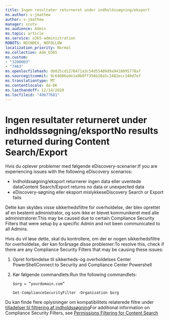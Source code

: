 ```yaml
---
title: Ingen resultater returneret under indholdssøgning/eksport
ms.author: v-jmathew
author: v-jmathew
manager: scotv
ms.audience: Admin
ms.topic: article
ms.service: o365-administration
ROBOTS: NOINDEX, NOFOLLOW
localization_priority: Normal
ms.collection: Adm_O365
ms.custom:
- "3200003"
- "7463"
ms.openlocfilehash: db025cd1278471a3c54d55409d9a9418095778a7
ms.sourcegitcommit: 9c64886a9e1a9b0ff356b28a5c1482ecc148d7ef
ms.translationtype: MT
ms.contentlocale: da-DK
ms.lasthandoff: 12/14/2020
ms.locfileid: "49677681"
---
```

# <a name="no-results-returned-during-content-searchexport"></a><span data-ttu-id="24dc3-102">Ingen resultater returneret under indholdssøgning/eksport</span><span class="sxs-lookup"><span data-stu-id="24dc3-102">No results returned during Content Search/Export</span></span>

<span data-ttu-id="24dc3-103">Hvis du oplever problemer med følgende eDiscovery-scenarier:</span><span class="sxs-lookup"><span data-stu-id="24dc3-103">If you are experiencing issues with the following eDiscovery scenarios:</span></span>

- <span data-ttu-id="24dc3-104">Indholdssøgning/eksport returnerer ingen data eller uventede data</span><span class="sxs-lookup"><span data-stu-id="24dc3-104">Content Search/Export returns no data or unexpected data</span></span>
- <span data-ttu-id="24dc3-105">eDiscovery-søgning eller eksport mislykkes</span><span class="sxs-lookup"><span data-stu-id="24dc3-105">eDiscovery Search or Export fails</span></span>

<span data-ttu-id="24dc3-106">Dette kan skyldes visse sikkerhedsfiltre for overholdelse, der blev oprettet af en bestemt administrator, og som ikke er blevet kommunikeret med alle administratorer.</span><span class="sxs-lookup"><span data-stu-id="24dc3-106">This may be caused due to certain Compliance Security Filters that were setup by a specific Admin and not been communicated to all Admins.</span></span>

<span data-ttu-id="24dc3-107">Hvis du vil løse dette, skal du kontrollere, om der er nogen sikkerhedsfiltre for overholdelse, der kan forårsage disse problemer:</span><span class="sxs-lookup"><span data-stu-id="24dc3-107">To resolve this, check if there are any Compliance Security Filters that may be causing these issues:</span></span>

1. <span data-ttu-id="24dc3-108">Opret forbindelse til sikkerheds-og overholdelses Center PowerShell</span><span class="sxs-lookup"><span data-stu-id="24dc3-108">Connect to Security and Compliance Center Powershell</span></span>
2. <span data-ttu-id="24dc3-109">Kør følgende commandlets:</span><span class="sxs-lookup"><span data-stu-id="24dc3-109">Run the following commandlets:</span></span>

    `$org = “yourdomain.com”`

    `Get-ComplianceSecurityFilter -Organization $org`

<span data-ttu-id="24dc3-110">Du kan finde flere oplysninger om kompatibilitets relaterede filtre under [tilladelser til filtrering af indholdssøgning](https://docs.microsoft.com/microsoft-365/compliance/permissions-filtering-for-content-search)</span><span class="sxs-lookup"><span data-stu-id="24dc3-110">For additional information on Compliance Security Filters, see [Permissions Filtering for Content Search](https://docs.microsoft.com/microsoft-365/compliance/permissions-filtering-for-content-search)</span></span>
